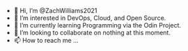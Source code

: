 - 👋 Hi, I’m @ZachWilliams2021
- 👀 I’m interested in DevOps, Cloud, and Open Source.
- 🌱 I’m currently learning Programming via the Odin Project.
- 💞️ I’m looking to collaborate on nothing at this moment.
- 📫 How to reach me ...

<!---
ZachWilliams2021/ZachWilliams2021 is a ✨ special ✨ repository because its `README.md` (this file) appears on your GitHub profile.
You can click the Preview link to take a look at your changes.
--->
